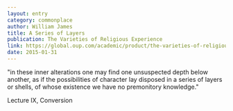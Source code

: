 ```yaml
---
layout: entry
category: commonplace
author: William James
title: A Series of Layers
publication: The Varieties of Religious Experience
link: https://global.oup.com/academic/product/the-varieties-of-religious-experience-9780199691647?cc=ca&lang=en&
date: 2015-01-31
---
```


"in these inner alterations one may find one unsuspected depth below another, as if the possibilities of character lay disposed in a series of layers or shells, of whose existence we have no premonitory knowledge."

Lecture IX, Conversion